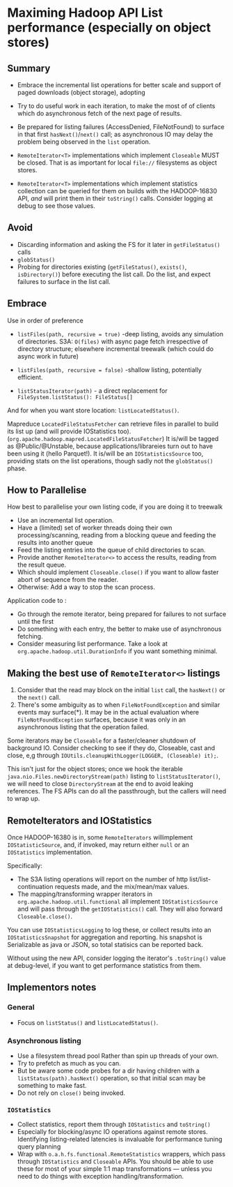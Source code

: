 <!---
  Licensed under the Apache License, Version 2.0 (the "License");
  you may not use this file except in compliance with the License.
  You may obtain a copy of the License at
  
   http://www.apache.org/licenses/LICENSE-2.0
  
  Unless required by applicable law or agreed to in writing, software
  distributed under the License is distributed on an "AS IS" BASIS,
  WITHOUT WARRANTIES OR CONDITIONS OF ANY KIND, either express or implied.
  See the License for the specific language governing permissions and
  limitations under the License. See accompanying LICENSE file.
-->

# Maximing Hadoop API List performance (especially on object stores)


## Summary

* Embrace the incremental list operations for better scale and support of paged downloads (object storage), adopting 

* Try to do useful work in each iteration, to make the most of of clients which do asynchronous fetch
  of the next page of results.
* Be prepared for listing failures (AccessDenied, FileNotFound) to surface in that first `hasNext()`/`next()` call;
  as asynchronous IO may delay the problem being observed in the `list` operation.
* `RemoteIterator<T>` implementations which implement `Closeable` MUST be closed.
   That is as important for local `file://` filesystems as object stores.
* `RemoteIterator<T>` implementations which implement statistics collection can be queried for them
   on builds with the HADOOP-16830 API, *and* will print them in their `toString()` calls.
   Consider logging at debug to see those values.

## Avoid 
 * Discarding information and asking the FS for it later in `getFileStatus()` calls
 * `globStatus()`
 * Probing for directories existing (`getFileStatus()`, `exists()`, `isDirectory()`) 
  before executing the list call. Do the list, and expect failures to surface in the list call.
 
## Embrace

Use in order of preference

* `listFiles(path, recursive = true)`  -deep listing, avoids any simulation of directories.
   S3A: `O(files)` with async page fetch irrespective of directory structure;
   elsewhere incremental treewalk (which could do async work in future)

* `listFiles(path, recursive = false)` -shallow listing, potentially efficient.
* `listStatusIterator(path)` - a direct replacement for `FileSystem.listStatus(): FileStatus[]`

And for when you want store location: `listLocatedStatus()`.

Mapreduce `LocatedFileStatusFetcher` can retrieve files in parallel to build its list up (and will provide IOStatistics too). 
(`org.apache.hadoop.mapred.LocatedFileStatusFetcher`)
It is/will be tagged as @Public/@Unstable, because applications/librareies turn out to have been using it (hello Parquet!). 
It is/will be an `IOStatisticsSource` too, providing
stats on the list operations, though sadly not the `globStatus()` phase.

## How to Parallelise

How best to parallelise your own listing code, if you are doing it to treewalk

* Use an incremental list operation.
* Have a (limited) set of worker threads doing their own processing/scanning,
  reading from a blocking queue and feeding the results into another queue
* Feed the listing entries into the queue of child directories to scan. 
* Provide another `RemoteIterator<>` to access the results, reading from the result queue.
* Which should implement `Closeable.close()` if you want to allow faster abort of sequence from the reader.
* Otherwise: Add a way to stop the scan process.

Application code to :

* Go through the remote iterator, being prepared for failures to not surface until the first
* Do something with each entry, the better to make use of asynchronous fetching.
* Consider measuring list performance. Take a look at `org.apache.hadoop.util.DurationInfo` if
you want something minimal.


## Making the best use of `RemoteIterator<>` listings

1. Consider that the read may block on the initial `list` call, the `hasNext()` or the `next()` call.
1. There's some ambiguity as to when `FileNotFoundException` and similar events may surface(*). It may be
in the actual evaluation where `FileNotFoundException` surfaces, because it was only in an
asynchronous listing that the operation failed. 

Some iterators may be `Closeable` for a faster/cleaner shutdown of background IO.
Consider checking to see if they do, Closeable, cast and close, 
e,g through `IOUtils.cleanupWithLogger(LOGGER, (Closeable) it);`.

This isn't just for the object stores; once we hook the iterable
`java.nio.Files.newDirectoryStream(path)` listing to `listStatusIterator()`,
we will need to close `DirectoryStream` at the end to avoid leaking references.
The FS APIs can do all the passthrough, but the callers will need to wrap up. 


## RemoteIterators and IOStatistics


Once HADOOP-16380 is in, some `RemoteIterators` willimplement `IOStatisticSource`,
and, if invoked, may return either `null` or an `IOStatistics` implementation. 

Specifically: 

* The S3A listing operations will report on the number of http list/list-continuation requests made,
  and the mix/mean/max values.
* The mapping/transforming wrapper iterators in `org.apache.hadoop.util.functional` all
  implement `IOStatisticsSource` and will pass through the `getIOStatistics()` call.
  They will also forward `Closeable.close()`.

You can use `IOStatisticsLogging` to log these, or collect results into
an `IOStatisticsSnapshot` for aggregation and reporting. 
his snapshot is Serializable as java or JSON, so total statisics can be reported back. 

Without using the new API, consider logging the iterator's `.toString()` value at debug-level, if you
want to get performance statistics from them.


## Implementors notes 

### General

* Focus on `listStatus()` and `listLocatedStatus()`.

### Asynchronous listing

* Use a filesystem thread pool Rather than spin up threads of your own.
* Try to prefetch as much as you can.
* But be aware some code probes for a dir having children with a `listStatus(path).hasNext()` operation,
  so that initial scan may be something to make fast.
* Do not rely on `close()` being invoked.

### `IOStatistics`

* Collect statistics, report them through `IOStatistics` and `toString()`
* Especially for blocking/async IO operations against remote stores.
  Identifying listing-related latencies is invaluable for performance tuning query planning
* Wrap with `o.a.h.fs.functional.RemoteStatistics` wrappers,
  which pass through `IOStatistics` and `Closeable` APIs.
  You should be able to use these for most of your simple 1:1 map transformations
  &mdash; unless you need to do things with exception handling/transformation.

 